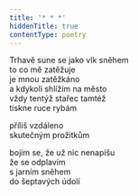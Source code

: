 ```yaml
---
title: '* * *'
hiddenTitle: true
contentType: poetry
---
```


<section>

Trhavě sune se jako vlk sněhem  
to co mě zatěžuje  
je mnou zatěžkáno  
a kdykoli shlížím na město  
vždy tentýž stařec tamtéž  
tiskne ruce rybám

příliš vzdáleno  
skutečným prožitkům

bojím se, že už nic nenapíšu  
že se odplavím  
s jarním sněhem  
do šeptavých údolí

</section>

